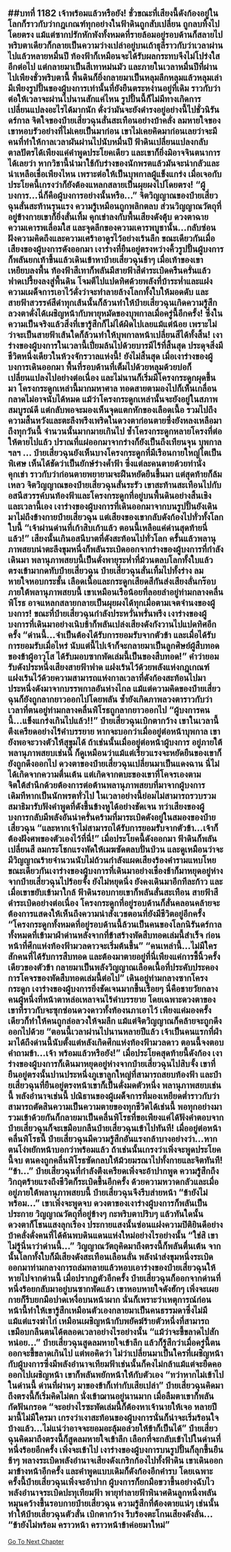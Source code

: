 ##บทที่ 1182 เจ้าพร้อมแล้วหรือยัง!
ชั่วขณะที่เสียงนี้ดังก้องอยู่ในโลกก็ราวกับว่ากฎเกณฑ์ทุกอย่างในฟ้าดินถูกสับเปลี่ยน ถูกลบทิ้งไปโดยตรง แม้แต่ซากปรักหักพังทั้งหมดที่รายล้อมอยู่รอบด้านก็สลายไป พริบตาเดียวก็กลายเป็นความว่างเปล่าอยู่บนเถ้าธุลีราวกับว่าเวลาผ่านไปแล้วหลายหมื่นปี
ท้องฟ้าก็เหมือนจะได้รับผลกระทบจึงไม่โปร่งใสอีกต่อไป แต่กลายมาเป็นสีเทาหม่นมัว และภายในเวลาหมื่นปีที่ผ่านไปเพียงชั่วพริบตานี้ พื้นดินก็ยิ่งกลายมาเป็นหลุมลึกหลุมแล้วหลุมเล่า
มีเพียงรูปปั้นของผู้บงการเท่านั้นที่ยังยืนตระหง่านอยู่ที่เดิม ราวกับว่าต่อให้เวลาจะผ่านไปนานสักแค่ไหน รูปปั้นนี้ก็ไม่มีทางเกิดการเปลี่ยนแปลงอะไรได้มากนัก ดั่งว่ามันจะยังดำรงอยู่อย่างนี้ไปชั่วนิรันดร์กาล
จิตใจของป๋ายเสี่ยวฉุนสั่นสะเทือนอย่างบ้าคลั่ง ลมหายใจของเขาหอบรัวอย่างที่ไม่เคยเป็นมาก่อน เขาไม่เคยคิดมาก่อนเลยว่าจะมีคนที่ทำให้กาลเวลาผันผ่านไปนับหมื่นปี ฟ้าดินเปลี่ยนแปลงกลับตาลปัตรได้เพียงแค่คำพูดประโยคเดียว
และเขาก็ยิ่งมิอาจจินตนาการได้เลยว่า หากวิชานี้นำมาใช้กับร่างของนักพรตแล้วมันจะน่ากลัวและน่าเหลือเชื่อเพียงไหน เพราะต่อให้เป็นบุพกาลผู้แข็งแกร่ง เมื่อเจอกับประโยคนี้เกรงว่าก็ยังต้องแหลกสลายเป็นผุยผงไปโดยตรง!
“ผู้บงการ...นี่ก็คือผู้บงการอย่างนั้นหรือ...” จิตวิญญาณของป๋ายเสี่ยวฉุนสั่นสะท้านรุนแรง ความรู้เหมือนถูกพลิกตลบ ส่วนวิญญาณวัตถุที่อยู่ข้างกายเขาก็ยิ่งสั่นเทิ้ม คุกเข่าลงกับพื้นเสียงดังตุ้บ ดวงตาฉายความเคารพเลื่อมใส และจุดลึกของความเคารพบูชานั้น...กลับซ่อนฝังความคิดถึงและความเศร้าอาดูรไว้อย่างเร้นลึก
ขณะเดียวกันเมื่อเสียงของผู้บงการดังออกมา เงาร่างที่ยืนอยู่ตรงหว่างคิ้วรูปปั้นผู้บงการก็พลันยกเท้าขึ้นแล้วเดินเข้าหาป๋ายเสี่ยวฉุนช้าๆ
เมื่อเท้าของเขาเหยียบลงพื้น ท้องฟ้าสีเทาก็พลันมีสายฟ้าสีดำระเบิดครืนครั่นแล้วฟาดเปรี้ยงลงสู่พื้นดิน โจมตีไปแปดทิศด้วยพลังที่บ้าระห่ำและแฝงความเผด็จการเอาไว้ดั่งว่าจะทำลายล้างโลกทั้งใบให้มอดดับ และสายฟ้าสวรรค์สีดำทุกเส้นนั้นก็ล้วนทำให้ป๋ายเสี่ยวฉุนเกิดความรู้สึกลวงตาดั่งได้เผชิญหน้ากับพายุหมัดของบุพกาลเมื่อครู่นี้อีกครั้ง!
ซึ่งในความเป็นจริงแล้วสิ่งที่เขารู้สึกก็ไม่ได้ผิดไปเลยแม้แต่น้อย เพราะไม่ว่าจะเป็นสายฟ้าเส้นใดก็ล้วนทำให้บุพกาลหน้าเปลี่ยนสีได้ทั้งสิ้น!
เงาร่างของผู้บงการในเวลานี้เปี่ยมล้นไปด้วยบารมีไร้ที่สิ้นสุด ประดุจสิ่งมีชีวิตหนึ่งเดียวในห้วงจักรวาลแห่งนี้!
ยังไม่สิ้นสุด เมื่อเงาร่างของผู้บงการเดินออกมา พื้นที่รอบด้านที่เต็มไปด้วยหลุมด้วยบ่อก็เปลี่ยนแปลงไปอย่างต่อเนื่อง และไม่นานก็เริ่มมีโครงกระดูกผุดขึ้นมา โครงกระดูกเหล่านี้มากมหาศาล ทอดสายตามองไปก็เห็นเกลื่อนกลาดไม่อาจนับได้หมด แม้ว่าโครงกระดูกเหล่านั้นจะยังอยู่ในสภาพสมบูรณ์ดี แต่กลับพอจะมองเห็นจุดแตกหักของเลือดเนื้อ รวมไปถึงความสิ้นหวังและตะลึงพรึงเพริดในดวงตาก่อนตายซึ่งยังหลงเหลือมาถึงทุกวันนี้
จำนวนนั้นมากมายเกินไป ซ้ำโครงกระดูกหลายโครงที่ต่อให้ตายไปแล้ว ปราณที่แผ่ออกมาจากร่างก็ยังเป็นถึงเทียนจุน บุพกาล ฯลฯ ...
ป๋ายเสี่ยวฉุนยังเห็นบางโครงกระดูกที่มีเรือนกายใหญ่โตเป็นพิเศษ เห็นได้ชัดว่าเป็นยักษ์ร่างค้ำฟ้า ซึ่งแต่ละคนตายด้วยท่านั่งคุกเข่า ราวกับว่าก่อนตายพยายามจะฝืนหยัดยืนขึ้นมา แต่สุดท้ายก็ล้มเหลว
จิตวิญญาณของป๋ายเสี่ยวฉุนสั่นระรัว เขาสะท้านสะเทือนไปกับอสนีสวรรค์บนท้องฟ้าและโครงกระดูกที่อยู่บนพื้นดินอย่างสิ้นเชิง และเวลานี้เอง เงาร่างของผู้บงการที่เดินออกมาจากบนรูปปั้นยังเดินมาไม่ถึงข้างกายป๋ายเสี่ยวฉุน แต่เสียงของเขากลับดังก้องไปทั่วทั้งโลกใบนี้
“เจ้าผ่านด่านที่เก้าสิบเก้าแล้ว ตอนนี้เหลือแค่ด่านสุดท้ายนี่แล้ว!” เสียงนั้นเกินอสนีบาตที่ดังสะท้อนไปทั่วโลก ครั้นแล้วพลานุภาพสยบน่าตะลึงขุมหนึ่งก็พลันระเบิดออกจากร่างของผู้บงการที่กำลังเดินมา
พลานุภาพสยบนี้เป็นดั่งพายุระห่ำที่ม้วนตลบโลกทั้งใบแล้วตรงเข้ามากดทับป๋ายเสี่ยวฉุน ป๋ายเสี่ยวฉุนสั่นเทิ้มไปทั้งร่าง ลมหายใจหอบกระชั้น เลือดเนื้อและกระดูกเสียดสีกันส่งเสียงลั่นกร๊อบ
ภายใต้พลานุภาพสยบนี้ เขาเหมือนเรือน้อยที่ลอยลำอยู่ท่ามกลางคลื่นพิโรธ อาจแหลกสลายกลายเป็นผุยผงได้ทุกเมื่อตามเจตจำนงของผู้บงการ!
ขณะที่ป๋ายเสี่ยวฉุนกำลังประหวั่นพรั่นพรึง เงาร่างของผู้บงการที่เดินมาอย่างเนิบช้าก็พลันเปล่งเสียงดังกังวานไปแปดทิศอีกครั้ง
“ด่านนี้...จำเป็นต้องได้รับการยอมรับจากตัวข้า และเมื่อได้รับการยอมรับเมื่อไหร่ นับแต่นี้ไปเจ้าก็จะกลายมาเป็นลูกศิษย์ผู้สืบทอดของข้าผู้อาวุโส ได้รับมอบซากพัดเล่มนี้เป็นของสืบทอด!” คำว่ายอมรับดังประหนึ่งเสียงสายฟ้าฟาด แฝงเร้นไว้ด้วยพลังแห่งกฎเกณฑ์ แฝงเร้นไว้ด้วยความสามารถแห่งกาลเวลาที่ดังก้องสะท้อนไปมา ประหนึ่งดังมาจากบรรพกาลอันห่างไกล แม้แต่ความคิดของป๋ายเสี่ยวฉุนก็ยังถูกลากยาวออกไปโดยพลัน ซ้ำยังเกิดภาพลวงตาราวกับว่าเวลาที่ตนอยู่ท่ามกลางคลื่นพิโรธถูกลากยาวออกไป
“ผู้บงการคนนี้...แข็งแกร่งเกินไปแล้ว!!” ป๋ายเสี่ยวฉุนเบิกตากว้าง เขาในเวลานี้ตึงเครียดอย่างไร้คำบรรยาย หากจะบอกว่าเมื่ออยู่ต่อหน้าบุพกาล เขายังพอจะวางตัวให้สุขุมได้ ถ้าเช่นนั้นเมื่ออยู่ต่อหน้าผู้บงการ อยู่ภายใต้พลานุภาพสยบเช่นนี้ ก็ดูเหมือนว่าแม้แต่เรี่ยวแรงจะหยัดยืนของเขาก็ยังถูกดึงออกไป
ดวงตาของป๋ายเสี่ยวฉุนเปลี่ยนมาเป็นแดงฉาน นี่ไม่ได้เกิดจากความตื่นเต้น แต่เกิดจากตบะของเขาที่โคจรเองตามจิตใต้สำนึกด้วยต้องการต่อต้านพลานุภาพสยบที่มาจากผู้บงการ
เดิมทีหากเป็นนักพรตทั่วไป ในเวลาอย่างนี้ย่อมไม่สามารถรวบรวมสมาธิมารับฟังคำพูดที่ดังขึ้นข้างหูได้อย่างชัดเจน ทว่าเสียงของผู้บงการกลับมีพลังอันน่าครั่นคร้ามที่มาระเบิดดังอยู่ในสมองของป๋ายเสี่ยวฉุน
“และหากเจ้าไม่สามารถได้รับการยอมรับจากตัวข้า...เจ้าก็ต้องฝังศพของตัวเองไว้ที่นี่!”
เมื่อประโยคนี้ดังออกมา ฟ้าดินก็พลันเปลี่ยนสี ลมกระโชกแรงพัดให้เมฆซัดตลบปั่นป่วน และดูเหมือนว่าจะมีวิญญาณร้ายจำนวนนับไม่ถ้วนกำลังแผดเสียงร้องคำรามแหบโหย
ขณะเดียวกันเงาร่างของผู้บงการที่เดินมาอย่างเชื่องช้าก็มาหยุดอยู่ห่างจากป๋ายเสี่ยวฉุนไปร้อยจั้ง ยังไม่หยุดนิ่ง ยังคงเดินมาอีกทีละก้าว และเมื่อเขาขยับเข้ามาใกล้ ฟ้าดินรอบกายเขาก็พลันสั่นสะเทือน สายฟ้าสีดำระเบิดอย่างต่อเนื่อง โครงกระดูกที่อยู่รอบด้านก็สั่นคลอนคล้ายจะต้องการแสดงให้เห็นถึงความน่าสังเวชตอนที่ยังมีชีวิตอยู่อีกครั้ง
“โครงกระดูกทั้งหมดที่อยู่รอบด้านนี้ล้วนเป็นคนของโลกนิรันดร์กาลทั้งหมดที่เข้ามาฝ่าด่านหลังจากที่ข้าสร้างพัดสืบทอดเล่มนี้สำเร็จ ก่อนหน้าที่ศึกแห่งท้องฟ้ามวลดาวจะเริ่มต้นขึ้น”
“คนเหล่านี้...ไม่มีใครสักคนที่ได้รับการสืบทอด และต้องมาตายอยู่ที่นี่เพียงแค่การชี้นิ้วครั้งเดียวของตัวข้า กลายมาเป็นพลังวิญญาณเลือดเนื้อที่ประคับประคองการโคจรของพัดสืบทอดเล่มนี้ต่อไป” เดินอยู่ท่ามกลางซากโครงกระดูก เงาร่างของผู้บงการยิ่งชัดเจนมากขึ้นเรื่อยๆ นี่คือชายวัยกลางคนผู้หนึ่งที่หน้าตาหล่อเหลาจนไร้คำบรรยาย โดยเฉพาะดวงตาของเขาที่ราวกับจะซุกซ่อนดวงดาวทั้งท้องนภาเอาไว้ เพียงแค่มองครั้งเดียวก็ทำให้คนถูกล่อลวงให้จมลึก แม้แต่จิตวิญญาณก็คล้ายจะถูกดึงออกไปด้วย
“ตอนนี้เวลาผ่านไปนานหลายปีแล้ว เจ้าเป็นคนแรกที่ฝ่ามาได้ถึงด่านนี้นับตั้งแต่หลังเกิดศึกแห่งท้องฟ้ามวลดาว ตอนนี้จงตอบคำถามข้า...เจ้า พร้อมแล้วหรือยัง!” เมื่อประโยคสุดท้ายนี้ดังก้อง เงาร่างของผู้บงการก็เดินมาหยุดอยู่ห่างจากป๋ายเสี่ยวฉุนไปสิบจั้ง เขาที่ยืนอยู่ตรงนั้นปานประหนึ่งภูเขาลูกใหญ่ที่สามารถสยบท้องฟ้า และป๋ายเสี่ยวฉุนที่ยืนอยู่ตรงหน้าเขาก็เป็นดั่งมดตัวหนึ่ง
พลานุภาพสยบเช่นนี้ พลังอำนาจเช่นนี้ ปณิธานของผู้เผด็จการที่มองเหยียดต่ำราวกับว่าสามารถตัดสินความเป็นความตายของทุกชีวิตได้เช่นนี้ พอทุกอย่างมารวมเข้าด้วยกันก็กลายมาเป็นคลื่นพิโรธที่ขอเพียงแค่ได้ฟังคำตอบจากป๋ายเสี่ยวฉุนก็จะเขมือบกลืนป๋ายเสี่ยวฉุนเข้าไปทันที!
เมื่ออยู่ต่อหน้าคลื่นพิโรธนี้ ป๋ายเสี่ยวฉุนมีความรู้สึกอันแรงกล้าบางอย่างว่า...หากตนโง่พยักหน้าบอกว่าพร้อมแล้ว ถ้าเช่นนั้นเกรงว่าเพิ่งจะพูดประโยคนี้จบ ตนคงถูกคลื่นพิโรธซัดกลบให้ม้วยมรณาไปทั้งกายและจิตทันที!
“ข้า...” ป๋ายเสี่ยวฉุนที่กำลังตึงเครียดเพิ่งจะอ้าปากพูด ความรู้สึกถึงวิกฤตร้ายแรงถึงชีวิตก็ระเบิดขึ้นอีกครั้ง ด้วยความหวาดกลัวและเมื่ออยู่ภายใต้พลานุภาพสยบนี้ ป๋ายเสี่ยวฉุนจึงรีบส่ายหน้า
“ข้ายังไม่พร้อม...”
เขาเพิ่งจะพูดจบ ดวงตาของเงาร่างผู้บงการก็พลันเป็นประกาย วิญญาณวัตถุที่อยู่ข้างๆ กะพริบตาปริบๆ แล้วทันใดนั้นดวงตาก็โชนแสงลุกเรือง ประกายแสงนั้นซ่อนแฝงความปิติยินดีอย่างบ้าคลั่งดั่งคนที่ได้ค้นพบดินแดนแห่งใหม่อย่างไรอย่างนั้น
“ใช่สิ เขาไม่รู้นี่นาว่าด่านนี้...” วิญญาณวัตถุคิดมาถึงตรงนี้ก็พลันตื่นเต้น
จากนั้นโลกทั้งใบก็มีเสียงดังสะเทือนเลือนลั่น พลังนำส่งขุมหนึ่งระเบิดออกมาท่ามกลางการถล่มทลายแล้วหอบเอาร่างของป๋ายเสี่ยวฉุนให้หายไปจากด่านนี้
เมื่อปรากฏตัวอีกครั้ง ป๋ายเสี่ยวฉุนก็ออกจากด่านที่หนึ่งร้อยกลับมาอยู่บนซากพัดแล้ว เขาหอบหายใจดังฮักๆ เพิ่งจะเผยกายก็รีบยกมือปาดเหงื่อบนหน้าผาก นั่นก็เพราะว่าเหตุการณ์ก่อนหน้านี้ทำให้เขารู้สึกเหมือนตัวเองกลายมาเป็นคนธรรมดาซึ่งไม่มีแม้แต่แรงฆ่าไก่ เหมือนเผชิญหน้ากับพยัคฆ์ร้ายตัวหนึ่งที่สามารถเขมือบกลืนตนได้ตลอดเวลาอย่างไรอย่างนั้น
“แม้ว่าจะขี้ขลาดไปสักหน่อย...” ป๋ายเสี่ยวฉุนสูดลมหายใจเข้าลึก แล้วก็รู้สึกว่าเมื่อครู่นี้ตนออกจะขี้ขลาดเกินไป แต่พอคิดว่า ไม่ว่าเปลี่ยนมาเป็นใครที่เผชิญหน้ากับผู้บงการซึ่งมีพลังอำนาจเทียมฟ้าเช่นนั้นก็คงไม่กล้าแม้แต่จะยืดคอออกไปเผชิญหน้า เขาก็พลันพยักหน้าให้กับตัวเอง
“ทว่าหากไม่เข้าไปในด่านนี้ ด่านที่ผ่านๆ มาของข้าก็เท่ากับเสียเปล่า” ป๋ายเสี่ยวฉุนคิดมาถึงตรงนี้ก็เริ่มคิดไม่ตก นั่งเข้าฌานอยู่นานมาก เมื่อลืมตาเขาก็พลันกัดฟันกรอด
“จะอย่างไรซะพัดเล่มนี้ก็ต้องหาเจ้านายให้เจอ หลายปีมานี้ไม่มีใครมา เกรงว่าเงาสะท้อนของผู้บงการนั่นก็น่าจะเริ่มร้อนใจบ้างแล้ว...ไม่แน่ว่าอาจจะยอมอะลุ้มอล่วยให้ข้าก็เป็นได้” ป๋ายเสี่ยวฉุนคิดมาถึงตรงนี้ก็สูดลมหายใจเข้าลึก เลือกที่จะกลับเข้าไปในด่านที่หนึ่งร้อยอีกครั้ง
เพิ่งจะเข้าไป เงาร่างของผู้บงการบนรูปปั้นก็ลุกขึ้นยืนช้าๆ พลางระเบิดพลังอำนาจเสียงดังเกริกก้องไปทั้งฟ้าดิน เขาเดินออกมาข้างหน้าอีกครั้ง และคำพูดแบบเดิมก็ดังก้องอีกคำรบ
โดยเฉพาะครั้งนี้ป๋ายเสี่ยวฉุนเพิ่งจะอ้าปาก ผู้บงการก็ยกมือขวาขึ้นอย่างฉับไว พลังอำนาจระเบิดปะทุเทียมฟ้า พายุทำลายฟ้าพินาศดินลูกหนึ่งพลันหมุนคว้างขึ้นรอบกายป๋ายเสี่ยวฉุน
ความรู้สึกที่ต้องตายแน่ๆ เช่นนั้นทำให้ป๋ายเสี่ยวฉุนตัวสั่น เบิกตากว้าง รีบร้องตะโกนเสียงดังลั่น...
“ข้ายังไม่พร้อม คราวหน้า คราวหน้าข้าค่อยมาใหม่”
------


[Go To Next Chapter]( ./156.md)